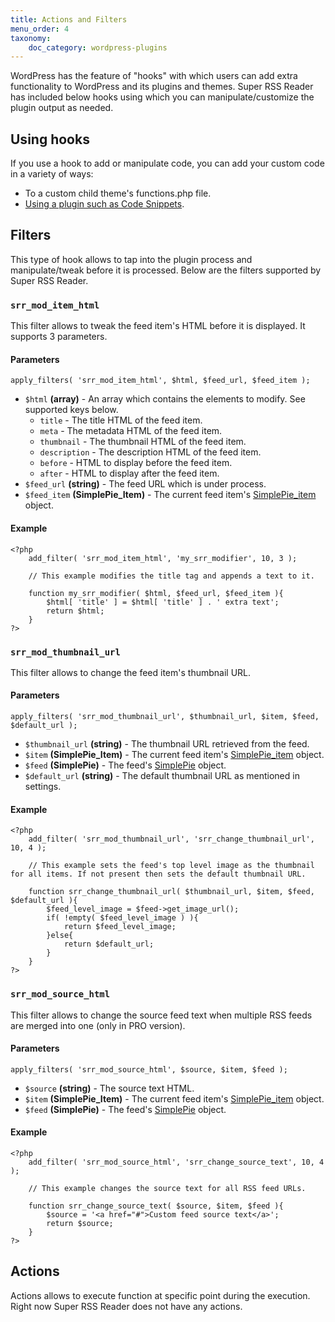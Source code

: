 ```yaml
---
title: Actions and Filters
menu_order: 4
taxonomy:
    doc_category: wordpress-plugins
---
```


WordPress has the feature of "hooks" with which users can add extra functionality to WordPress and its plugins and themes. Super RSS Reader has included below hooks using which you can manipulate/customize the plugin output as needed.

## Using hooks

If you use a hook to add or manipulate code, you can add your custom code in a variety of ways:

* To a custom child theme's functions.php file.
* [Using a plugin such as Code Snippets](https://www.aakashweb.com/articles/best-methods-to-insert-custom-php-code-in-wordpress/).

## Filters

This type of hook allows to tap into the plugin process and manipulate/tweak before it is processed. Below are the filters supported by Super RSS Reader.

### `srr_mod_item_html`

This filter allows to tweak the feed item's HTML before it is displayed. It supports 3 parameters.

#### Parameters

    apply_filters( 'srr_mod_item_html', $html, $feed_url, $feed_item );

* `$html` __(array)__ - An array which contains the elements to modify. See supported keys below.
    * `title` - The title HTML of the feed item.
    * `meta` - The metadata HTML of the feed item.
    * `thumbnail` - The thumbnail HTML of the feed item.
    * `description` - The description HTML of the feed item.
    * `before` - HTML to display before the feed item.
    * `after` - HTML to display after the feed item.
* `$feed_url` __(string)__ - The feed URL which is under process.
* `$feed_item` __(SimplePie_Item)__ - The current feed item's [SimplePie_item](http://simplepie.org/wiki/reference/simplepie_item/start) object.

#### Example

    <?php
        add_filter( 'srr_mod_item_html', 'my_srr_modifier', 10, 3 );

        // This example modifies the title tag and appends a text to it.

        function my_srr_modifier( $html, $feed_url, $feed_item ){
            $html[ 'title' ] = $html[ 'title' ] . ' extra text';
            return $html;
        }
    ?>

### `srr_mod_thumbnail_url`

This filter allows to change the feed item's thumbnail URL.

#### Parameters

    apply_filters( 'srr_mod_thumbnail_url', $thumbnail_url, $item, $feed, $default_url );

* `$thumbnail_url` __(string)__ - The thumbnail URL retrieved from the feed.
* `$item` __(SimplePie_Item)__ - The current feed item's [SimplePie_item](http://simplepie.org/wiki/reference/simplepie_item/start) object.
* `$feed` __(SimplePie)__ - The feed's [SimplePie](http://simplepie.org/api/class-SimplePie.html) object.
* `$default_url` __(string)__ - The default thumbnail URL as mentioned in settings.

#### Example

    <?php
        add_filter( 'srr_mod_thumbnail_url', 'srr_change_thumbnail_url', 10, 4 );

        // This example sets the feed's top level image as the thumbnail for all items. If not present then sets the default thumbnail URL.

        function srr_change_thumbnail_url( $thumbnail_url, $item, $feed, $default_url ){
            $feed_level_image = $feed->get_image_url();
            if( !empty( $feed_level_image ) ){
                return $feed_level_image;
            }else{
                return $default_url;
            }
        }
    ?>

### `srr_mod_source_html`

This filter allows to change the source feed text when multiple RSS feeds are merged into one (only in PRO version).

#### Parameters

    apply_filters( 'srr_mod_source_html', $source, $item, $feed );

* `$source` __(string)__ - The source text HTML.
* `$item` __(SimplePie_Item)__ - The current feed item's [SimplePie_item](http://simplepie.org/wiki/reference/simplepie_item/start) object.
* `$feed` __(SimplePie)__ - The feed's [SimplePie](http://simplepie.org/api/class-SimplePie.html) object.

#### Example

    <?php
        add_filter( 'srr_mod_source_html', 'srr_change_source_text', 10, 4 );

        // This example changes the source text for all RSS feed URLs.

        function srr_change_source_text( $source, $item, $feed ){
            $source = '<a href="#">Custom feed source text</a>';
            return $source;
        }
    ?>

## Actions

Actions allows to execute function at specific point during the execution. Right now Super RSS Reader does not have any actions.